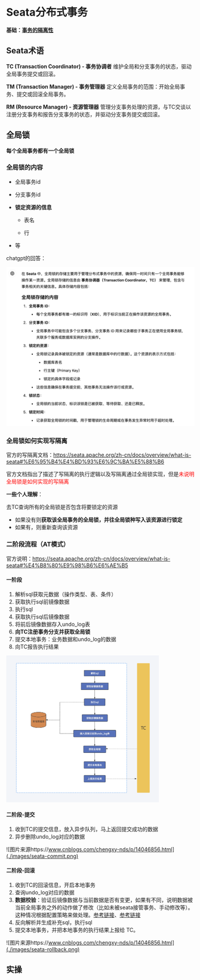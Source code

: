 # Seata分布式事务



**基础：[事务的隔离性](./../spring/transaction.md#Isolation)**



## Seata术语

**TC (Transaction Coordinator) - 事务协调者**
维护全局和分支事务的状态，驱动全局事务提交或回滚。

**TM (Transaction Manager) - 事务管理器**
定义全局事务的范围：开始全局事务、提交或回滚全局事务。

**RM (Resource Manager) - 资源管理器**
管理分支事务处理的资源，与TC交谈以注册分支事务和报告分支事务的状态，并驱动分支事务提交或回滚。

## 全局锁

**每个全局事务都有一个全局锁**

### 全局锁的内容

- 全局事务id
- 分支事务id
- **锁定资源的信息**

  - 表名

  - 行
- 等

chatgpt的回答：

<img src="./images/seata-lock.png" style="zoom: 50%;" />

### 全局锁如何实现写隔离

官方的写隔离文档：https://seata.apache.org/zh-cn/docs/overview/what-is-seata#%E6%95%B4%E4%BD%93%E6%9C%BA%E5%88%B6

官方文档指出了描述了写隔离的执行逻辑以及写隔离通过全局锁实现，但是<span style="color:red">未说明全局锁是如何实现的写隔离</span>

**一些个人理解**：

去TC查询所有的全局锁是否包含将要锁定的资源

- 如果没有则**获取该全局事务的全局锁，并往全局锁种写入该资源进行锁定**
- 如果有，则重新查询该资源

### 二阶段流程（AT模式）

官方说明：https://seata.apache.org/zh-cn/docs/overview/what-is-seata#%E4%B8%80%E9%98%B6%E6%AE%B5

#### 一阶段

1. 解析sql获取元数据（操作类型、表、条件）
2. 获取执行sql前镜像数据
3. 执行sql
4. 获取执行sql后镜像数据
5. 将前后镜像数据存入undo_log表
6. **向TC注册事务分支并获取全局锁**
7. 提交本地事务：业务数据和undo_log的数据
8. 向TC报告执行结果

<img src="./images/seata-AT-1.png" style="zoom:40%;" />

#### 二阶段-提交

1. 收到TC的提交信息，放入异步队列，马上返回提交成功的数据
2. 异步删除undo_log对应的数据

![图片来源https://www.cnblogs.com/chengxy-nds/p/14046856.html](./images/seata-commit.png)

#### 二阶段-回滚

1. 收到TC的回滚信息，开启本地事务
2. 查询undo_log对应的数据
3. **数据校验**：验证后镜像数据与当前数据是否有变更，如果有不同，说明数据被当前全局事务之外的动作做了修改（比如未被seata接管事务、手动修改等）。这种情况根据配置策略来做处理。[参考链接](https://github.com/apache/incubator-seata/issues/3616)、[参考链接](https://blog.csdn.net/m0_47066332/article/details/122073027)
4. 反向解析并生成补充sql，执行sql
5. 提交本地事务，并把本地事务的执行结果上报给 TC。

![图片来源https://www.cnblogs.com/chengxy-nds/p/14046856.html](./images/seata-rollback.png)

## 实操

